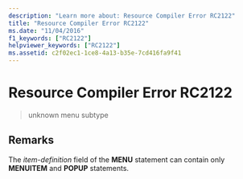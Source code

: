 ```yaml
---
description: "Learn more about: Resource Compiler Error RC2122"
title: "Resource Compiler Error RC2122"
ms.date: "11/04/2016"
f1_keywords: ["RC2122"]
helpviewer_keywords: ["RC2122"]
ms.assetid: c2f02ec1-1ce8-4a13-b35e-7cd416fa9f41
---
```

# Resource Compiler Error RC2122

> unknown menu subtype

## Remarks

The *item-definition* field of the **MENU** statement can contain only **MENUITEM** and **POPUP** statements.
